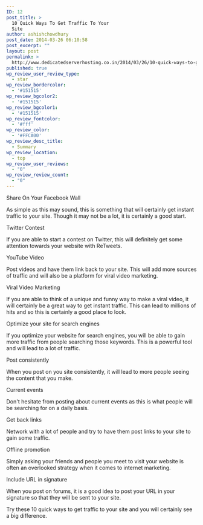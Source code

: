 ```yaml
---
ID: 12
post_title: >
  10 Quick Ways To Get Traffic To Your
  Site
author: ashishchowdhury
post_date: 2014-03-26 06:10:58
post_excerpt: ""
layout: post
permalink: >
  http://www.dedicatedserverhosting.co.in/2014/03/26/10-quick-ways-to-get-traffic-to-your-site/
published: true
wp_review_user_review_type:
  - star
wp_review_bordercolor:
  - '#151515'
wp_review_bgcolor2:
  - '#151515'
wp_review_bgcolor1:
  - '#151515'
wp_review_fontcolor:
  - '#fff'
wp_review_color:
  - '#FFCA00'
wp_review_desc_title:
  - Summary
wp_review_location:
  - top
wp_review_user_reviews:
  - "0"
wp_review_review_count:
  - "0"
---
```

Share On Your Facebook Wall 

As simple as this may sound, this is something that will certainly get instant traffic to your site. Though it may not be a lot, it is certainly a good start. 

Twitter Contest 

If you are able to start a contest on Twitter, this will definitely get some attention towards your website with ReTweets. 

YouTube Video 

Post videos and have them link back to your site. This will add more sources of traffic and will also be a platform for viral video marketing. 

Viral Video Marketing 

If you are able to think of a unique and funny way to make a viral video, it will certainly be a great way to get instant traffic. This can lead to millions of hits and so this is certainly a good place to look.

Optimize your site for search engines 

If you optimize your website for search engines, you will be able to gain more traffic from people searching those keywords. This is a powerful tool and will lead to a lot of traffic.

Post consistently

When you post on you site consistently, it will lead to more people seeing the content that you make. 

Current events 

Don't hesitate from posting about current events as this is what people will be searching for on a daily basis. 

Get back links 

Network with a lot of people and try to have them post links to your site to gain some traffic. 

Offline promotion

Simply asking your friends and people you meet to visit your website is often an overlooked strategy when it comes to internet marketing. 

Include URL in signature

When you post on forums, it is a good idea to post your URL in your signature so that they will be sent to your site.

Try these 10 quick ways to get traffic to your site and you will certainly see a big difference.